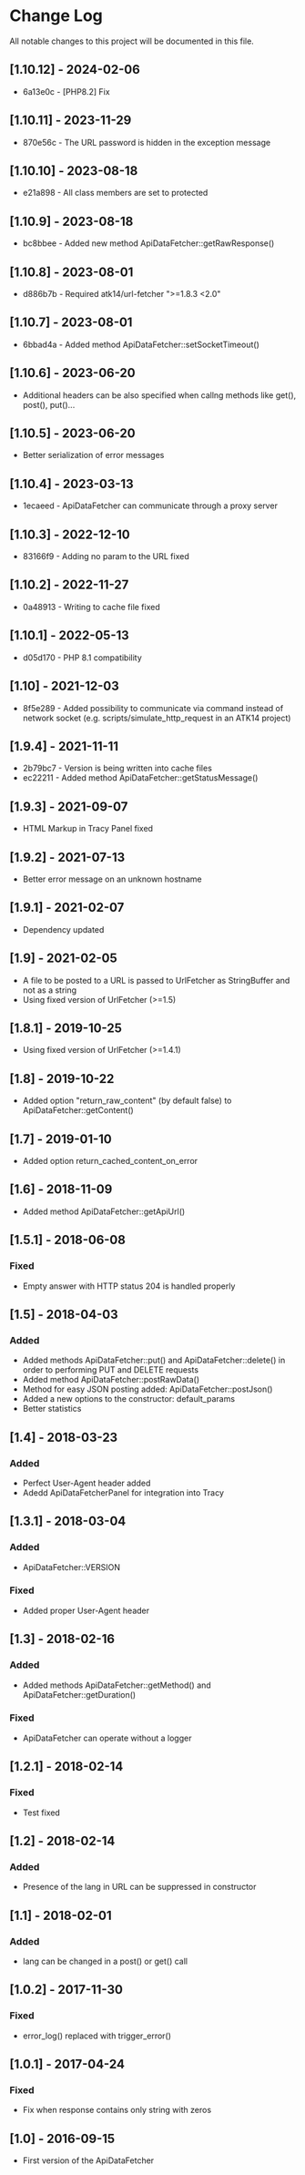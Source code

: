 Change Log
==========

All notable changes to this project will be documented in this file.

[1.10.12] - 2024-02-06
----------------------

* 6a13e0c - [PHP8.2] Fix

[1.10.11] - 2023-11-29
----------------------

* 870e56c - The URL password is hidden in the exception message

[1.10.10] - 2023-08-18
----------------------

* e21a898 - All class members are set to protected

[1.10.9] - 2023-08-18
---------------------

* bc8bbee - Added new method ApiDataFetcher::getRawResponse()

[1.10.8] - 2023-08-01
---------------------

* d886b7b - Required atk14/url-fetcher ">=1.8.3 <2.0"

[1.10.7] - 2023-08-01
---------------------

* 6bbad4a - Added method ApiDataFetcher::setSocketTimeout()

[1.10.6] - 2023-06-20
---------------------

* Additional headers can be also specified when callng methods like get(), post(), put()... 

[1.10.5] - 2023-06-20
---------------------

* Better serialization of error messages

[1.10.4] - 2023-03-13
---------------------

* 1ecaeed - ApiDataFetcher can communicate through a proxy server

[1.10.3] - 2022-12-10
---------------------

* 83166f9 - Adding no param to the URL fixed

[1.10.2] - 2022-11-27
---------------------

* 0a48913 - Writing to cache file fixed

[1.10.1] - 2022-05-13
---------------------

* d05d170 - PHP 8.1 compatibility


[1.10] - 2021-12-03
-------------------

* 8f5e289 - Added possibility to communicate via command instead of network socket (e.g. scripts/simulate_http_request in an ATK14 project)

[1.9.4] - 2021-11-11
--------------------

- 2b79bc7 - Version is being written into cache files
- ec22211 - Added method ApiDataFetcher::getStatusMessage()

[1.9.3] - 2021-09-07
--------------------

- HTML Markup in Tracy Panel fixed

[1.9.2] - 2021-07-13
--------------------

- Better error message on an unknown hostname

[1.9.1] - 2021-02-07
--------------------

- Dependency updated

[1.9] - 2021-02-05
------------------

- A file to be posted to a URL is passed to UrlFetcher as StringBuffer and not as a string
- Using fixed version of UrlFetcher (>=1.5)

[1.8.1] - 2019-10-25
--------------------

- Using fixed version of UrlFetcher (>=1.4.1)

[1.8] - 2019-10-22
------------------

- Added option "return_raw_content" (by default false) to ApiDataFetcher::getContent()

[1.7] - 2019-01-10
------------------

- Added option return_cached_content_on_error

[1.6] - 2018-11-09
------------------

- Added method ApiDataFetcher::getApiUrl()

[1.5.1] - 2018-06-08
--------------------

### Fixed
- Empty answer with HTTP status 204 is handled properly

[1.5] - 2018-04-03
------------------

### Added
- Added methods ApiDataFetcher::put() and ApiDataFetcher::delete() in order to performing PUT and DELETE requests
- Added method ApiDataFetcher::postRawData()
- Method for easy JSON posting added: ApiDataFetcher::postJson()
- Added a new options to the constructor: default_params
- Better statistics

[1.4] - 2018-03-23
------------------

### Added
- Perfect User-Agent header added
- Adedd ApiDataFetcherPanel for integration into Tracy

[1.3.1] - 2018-03-04
--------------------

### Added
- ApiDataFetcher::VERSION

### Fixed
- Added proper User-Agent header

[1.3] - 2018-02-16
------------------

### Added
- Added methods ApiDataFetcher::getMethod() and  ApiDataFetcher::getDuration()

### Fixed
- ApiDataFetcher can operate without a logger

[1.2.1] - 2018-02-14
--------------------

### Fixed
- Test fixed

[1.2] - 2018-02-14
------------------

### Added
- Presence of the lang in URL can be suppressed in constructor

[1.1] - 2018-02-01
------------------

### Added
- lang can be changed in a post() or get() call

[1.0.2] - 2017-11-30
--------------------

### Fixed
- error_log() replaced with trigger_error()

[1.0.1] - 2017-04-24
--------------------

### Fixed
- Fix when response contains only string with zeros

[1.0] - 2016-09-15
------------------

- First version of the ApiDataFetcher
